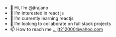 - 👋 Hi, I’m @jtrajano
- 👀 I’m interested in react js
- 🌱 I’m currently learning reactjs
- 💞️ I’m looking to collaborate on full stack projects
- 📫 How to reach me ...jlt212000@yahoo.com

<!---
jtrajano/jtrajano is a ✨ special ✨ repository because its `README.md` (this file) appears on your GitHub profile.
You can click the Preview link to take a look at your changes.
--->
